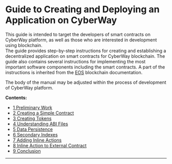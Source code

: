 
# Guide to Creating and Deploying an Application on CyberWay 

This guide is intended to target the developers of smart contracts on CyberWay platform, as well as those who are interested in development using blockchain.  
The guide provides step-by-step instructions for creating and establishing a decentralized application on smart contracts for CyberWay blockchain. The guide also contains several instructions for implementing the most important software components including the smart contracts. A part of the instructions is inherited from the [EOS](https://developers.eos.io/eosio-home/docs/) blockchain documentation. 
 
The body of the manual may be adjusted within the process of development of CyberWay platform.  
  
**Contents:**  

  * [1 Preliminary Work](/devportal/create_application/overview.md)  
  * [2 Creating a Simple Contract](/devportal/create_application/hello_users.md)  
  * [3 Creating Tokens](/devportal/create_application/create_tokens.md)  
  * [4 Understanding ABI Files](/devportal/create_application/abi_file.md)  
  * [5 Data Persistence](/devportal/create_application/data_persistence.md)  
  * [6 Secondary Indexes](/devportal/create_application/secondary_indexes.md)  
  * [7 Adding Inline Actions](/devportal/create_application/adding_inline_actions.md)  
  * [8 Inline Action to External Contract](/devportal/create_application/inline_action_to_external_contract.md)  
  * [9 Conclusion](/devportal/create_application/conclusion.md)  

****  